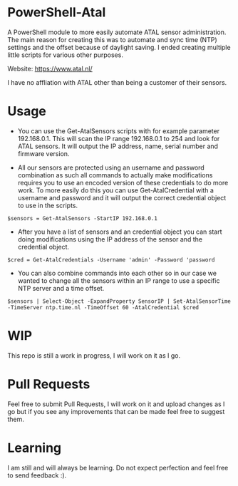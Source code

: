 # PowerShell-Atal
A PowerShell module to more easily automate ATAL sensor administration. The main reason for creating this was to automate and sync time (NTP) settings and the offset because of daylight saving. I ended creating multiple little scripts for various other purposes. 

Website: https://www.atal.nl/

I have no affliation with ATAL other than being a customer of their sensors.

# Usage
* You can use the Get-AtalSensors scripts with for example parameter 192.168.0.1. This will scan the IP range 192.168.0.1 to 254 and look for ATAL sensors. It will output the IP address, name, serial number and firmware version. 

* All our sensors are protected using an username and password combination as such all commands to actually make modifications requires you to use an encoded version of these credentials to do more work. To more easily do this you can use Get-AtalCredential with a username and password and it will output the correct credential object to use in the scripts.  

`$sensors = Get-AtalSensors -StartIP 192.168.0.1`

* After you have a list of sensors and an credential object you can start doing modifications using the IP address of the sensor and the credential object.

`$cred = Get-AtalCredentials -Username 'admin' -Password 'password`

* You can also combine commands into each other so in our case we wanted to change all the sensors within an IP range to use a specific NTP server and a time offset.

`$sensors | Select-Object -ExpandProperty SensorIP | Set-AtalSensorTime -TimeServer ntp.time.nl -TimeOffset 60 -AtalCredential $cred`

# WIP
This repo is still a work in progress, I will work on it as I go. 

# Pull Requests
Feel free to submit Pull Requests, I will work on it and upload changes as I go but if you see any improvements that can be made feel free to suggest them.

# Learning
I am still and will always be learning. Do not expect perfection and feel free to send feedback :). 
